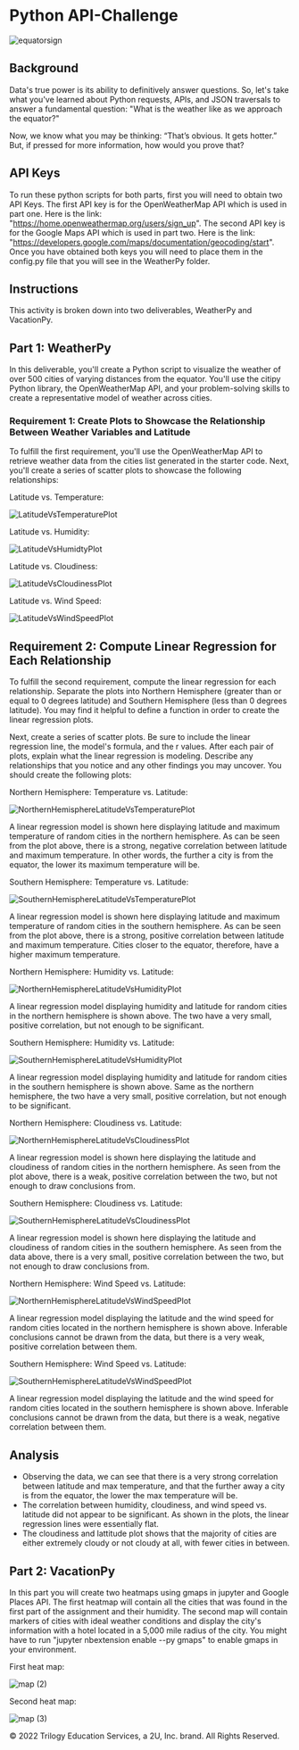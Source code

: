 # Python API-Challenge
![equatorsign](https://user-images.githubusercontent.com/112406455/199588838-d6db71a7-6026-4185-997a-3277ebbd3ac9.png)
## Background
Data's true power is its ability to definitively answer questions. So, let's take what you've learned about Python requests, APIs, and JSON traversals to answer a fundamental question: "What is the weather like as we approach the equator?"

Now, we know what you may be thinking: “That’s obvious. It gets hotter.” But, if pressed for more information, how would you prove that?

## API Keys
To run these python scripts for both parts, first you will need to obtain two API Keys. The first API key is for the OpenWeatherMap API which is used in part one. Here is the link: "https://home.openweathermap.org/users/sign_up". The second API key is for the Google Maps API which is used in part two. Here is the link: "https://developers.google.com/maps/documentation/geocoding/start". Once you have obtained both keys you will need to place them in the config.py file that you will see in the WeatherPy folder. 
## Instructions
This activity is broken down into two deliverables, WeatherPy and VacationPy.
## Part 1: WeatherPy
In this deliverable, you'll create a Python script to visualize the weather of over 500 cities of varying distances from the equator. You'll use the citipy Python library, the OpenWeatherMap API, and your problem-solving skills to create a representative model of weather across cities.

### Requirement 1: Create Plots to Showcase the Relationship Between Weather Variables and Latitude
To fulfill the first requirement, you'll use the OpenWeatherMap API to retrieve weather data from the cities list generated in the starter code. Next, you'll create a series of scatter plots to showcase the following relationships:

Latitude vs. Temperature:

![LatitudeVsTemperaturePlot](https://user-images.githubusercontent.com/112406455/199590532-eee324f1-ff21-46e1-9250-6b6c59b93c6e.png)

Latitude vs. Humidity:

![LatitudeVsHumidtyPlot](https://user-images.githubusercontent.com/112406455/199590598-4c79c218-196a-48f2-a7ef-021978bf6a84.png)

Latitude vs. Cloudiness:

![LatitudeVsCloudinessPlot](https://user-images.githubusercontent.com/112406455/199590690-59ece1dd-4a1f-4a4a-bc7c-8bfbd47fbff9.png)

Latitude vs. Wind Speed:

![LatitudeVsWindSpeedPlot](https://user-images.githubusercontent.com/112406455/199590880-33ba7089-c6a0-4373-8ce1-83c001b1713b.png)

## Requirement 2: Compute Linear Regression for Each Relationship
To fulfill the second requirement, compute the linear regression for each relationship. Separate the plots into Northern Hemisphere (greater than or equal to 0 degrees latitude) and Southern Hemisphere (less than 0 degrees latitude). You may find it helpful to define a function in order to create the linear regression plots.

Next, create a series of scatter plots. Be sure to include the linear regression line, the model's formula, and the r values. After each pair of plots, explain what the linear regression is modeling. Describe any relationships that you notice and any other findings you may uncover.
You should create the following plots:

Northern Hemisphere: Temperature vs. Latitude:

![NorthernHemisphereLatitudeVsTemperaturePlot](https://user-images.githubusercontent.com/112406455/199591696-12d81300-fbc5-4f1d-b8b2-05912c342937.png)

A linear regression model is shown here displaying latitude and maximum temperature of random cities in the northern hemisphere. As can be seen from the plot above, there is a strong, negative correlation between latitude and maximum temperature. In other words, the further a city is from the equator, the lower its maximum temperature will be.

Southern Hemisphere: Temperature vs. Latitude:

![SouthernHemisphereLatitudeVsTemperaturePlot](https://user-images.githubusercontent.com/112406455/199591726-4276d5b2-5dc6-4a34-a081-4453c6086de3.png)

A linear regression model is shown here displaying latitude and maximum temperature of random cities in the southern hemisphere. As can be seen from the plot above, there is a strong, positive correlation between latitude and maximum temperature. Cities closer to the equator, therefore, have a higher maximum temperature.

Northern Hemisphere: Humidity vs. Latitude:

![NorthernHemisphereLatitudeVsHumidityPlot](https://user-images.githubusercontent.com/112406455/199591804-97ae7854-fb55-4de2-8b7c-2216f692c58d.png)

A linear regression model displaying humidity and latitude for random cities in the northern hemisphere is shown above. The two have a very small, positive correlation, but not enough to be significant.

Southern Hemisphere: Humidity vs. Latitude:

![SouthernHemisphereLatitudeVsHumidityPlot](https://user-images.githubusercontent.com/112406455/199591855-0ad7988e-8b0b-4b4c-9044-5564a8296d8d.png)

A linear regression model displaying humidity and latitude for random cities in the southern hemisphere is shown above. Same as the northern hemisphere, the two have a very small, positive correlation, but not enough to be significant.

Northern Hemisphere: Cloudiness vs. Latitude:

![NorthernHemisphereLatitudeVsCloudinessPlot](https://user-images.githubusercontent.com/112406455/199591923-950ceb35-df32-4b9a-b4f4-cd709b300a0e.png)

A linear regression model is shown here displaying the latitude and cloudiness of random cities in the northern hemisphere. As seen from the plot above, there is a weak, positive correlation between the two, but not enough to draw conclusions from.

Southern Hemisphere: Cloudiness vs. Latitude:

![SouthernHemisphereLatitudeVsCloudinessPlot](https://user-images.githubusercontent.com/112406455/199592008-14897a74-6a02-4c7f-83f6-3b7bdb471430.png)

A linear regression model is shown here displaying the latitude and cloudiness of random cities in the southern hemisphere. As seen from the data above, there is a very small, positive correlation between the two, but not enough to draw conclusions from. 

Northern Hemisphere: Wind Speed vs. Latitude:

![NorthernHemisphereLatitudeVsWindSpeedPlot](https://user-images.githubusercontent.com/112406455/199592037-168b31bd-ec9b-420e-ab2f-a0e6f6dea5b7.png)

A linear regression model displaying the latitude and the wind speed for random cities located in the northern hemisphere is shown above. Inferable conclusions cannot be drawn from the data, but there is a very weak, positive correlation between them.

Southern Hemisphere: Wind Speed vs. Latitude:

![SouthernHemisphereLatitudeVsWindSpeedPlot](https://user-images.githubusercontent.com/112406455/199592080-040e69e4-5f1c-4c4b-8399-5a939b7f4e71.png)
 
 A linear regression model displaying the latitude and the wind speed for random cities located in the southern hemisphere is shown above. Inferable conclusions cannot be drawn from the data, but there is a weak, negative correlation between them.
 
 ## Analysis
* Observing the data, we can see that there is a very strong correlation between latitude and max temperature, and that the further away a city is from the equator, the lower the max temperature will be.
* The correlation between humidity, cloudiness, and wind speed vs. latitude did not appear to be significant. As shown in the plots, the linear regression lines were essentially flat. 
* The cloudiness and lattitude plot shows that the majority of cities are either extremely cloudy or not cloudy at all, with fewer cities in between.

## Part 2: VacationPy
In this part you will create two heatmaps using gmaps in jupyter and Google Places API. The first heatmap will contain all the cities that was found in the first part of the assignment and their humidity. The second map will contain markers of cities with ideal weather conditions and display the city's information with a hotel located in a 5,000 mile radius of the city. You might have to run "jupyter nbextension enable --py gmaps" to enable gmaps in your environment. 

First heat map:

![map (2)](https://user-images.githubusercontent.com/112406455/199597003-50740ec6-8f4a-42bc-ae12-e060fff7fabd.png)

Second heat map:

![map (3)](https://user-images.githubusercontent.com/112406455/199597152-960855af-0efc-46fb-a856-327c75628144.png)

© 2022 Trilogy Education Services, a 2U, Inc. brand. All Rights Reserved.
